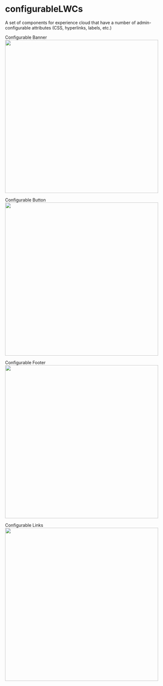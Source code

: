 # configurableLWCs
A set of components for experience cloud that have a number of admin-configurable attributes (CSS, hyperlinks, labels, etc.)


Configurable Banner
<img width="500" height="auto" src="https://i.imgur.com/wWgYQ69.png"/>

Configurable Button
<img width="500" height="auto" src="https://i.imgur.com/wWgYQ69.png"/>

Configurable Footer
<img width="500" height="auto" src="https://i.imgur.com/wWgYQ69.png"/>

Configurable Links
<img width="500" height="auto" src="https://i.imgur.com/wWgYQ69.png"/>
